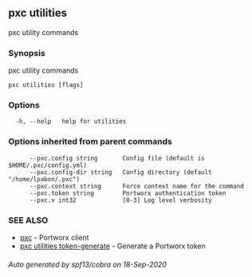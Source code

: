 ## pxc utilities

pxc utility commands

### Synopsis

pxc utility commands

```
pxc utilities [flags]
```

### Options

```
  -h, --help   help for utilities
```

### Options inherited from parent commands

```
      --pxc.config string       Config file (default is $HOME/.pxc/config.yml)
      --pxc.config-dir string   Config directory (default "/home/lpabon/.pxc")
      --pxc.context string      Force context name for the command
      --pxc.token string        Portworx authentication token
      --pxc.v int32             [0-3] Log level verbosity
```

### SEE ALSO

* [pxc](pxc.md)	 - Portworx client
* [pxc utilities token-generate](pxc_utilities_token-generate.md)	 - Generate a Portworx token

###### Auto generated by spf13/cobra on 18-Sep-2020
